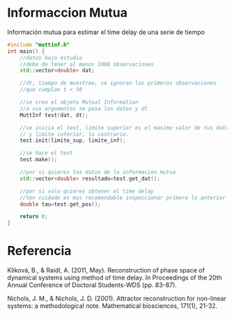# Informaccion Mutua
Información mutua para estimar el time delay de una serie de tiempo

```cpp
#include "muttinf.h"
int main() {
    //datos bajo estudio
    //debe de tener al menos 1000 observaciones
    std::vector<double> dat; 

    //dt, tiempo de muestreo, se ignoran los primeras observaciones 
    //que cumplan t < 50   

    //se crea el objeto Mutual Information
    //a sus argumentos se pasa los datos y dt
    MuttInf test(dat, dt);     

    //se inicia el test, limite superior es el maximo valor de tus datos
    // y limite inferior, lo contrario.
    test.init(limite_sup, limite_inf);

    //se hace el test
    test.make();

    //por si quieres los datos de la informacion mutua
    std::vector<double> resultado=test.get_dat();

    //por si solo quieres obtener el time delay
    //ten cuidado es mas recomendable inspeccionar primero lo anterior
    double tau=test.get_pos();

    return 0;
}
```

# Referencia
Kliková, B., & Raidl, A. (2011, May). Reconstruction of phase space of dynamical systems using method of time delay. In Proceedings of the 20th Annual Conference of Doctoral Students-WDS (pp. 83-87).

Nichols, J. M., & Nichols, J. D. (2001). Attractor reconstruction for non-linear systems: a methodological note. Mathematical biosciences, 171(1), 21-32.
